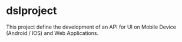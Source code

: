 # dslproject
This project define the development of an API for UI on Mobile Device (Android / IOS) and Web Applications.
